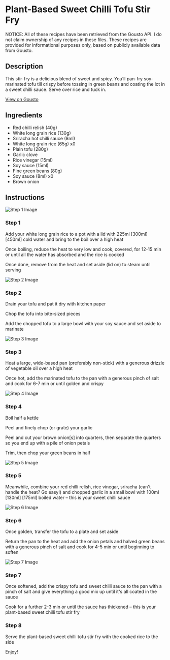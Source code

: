 # Plant-Based Sweet Chilli Tofu Stir Fry

NOTICE: All of these recipes have been retrieved from the Gousto API. I do not claim ownership of any recipes in these files. These recipes are provided for informational purposes only, based on publicly available data from Gousto.

## Description

This stir-fry is a delicious blend of sweet and spicy. You’ll pan-fry soy-marinated tofu till crispy before tossing in green beans and coating the lot in a sweet chilli sauce. Serve over rice and tuck in.

[View on Gousto](https://www.gousto.co.uk/recipes/cookbook/sweet-chilli-tofu-stir-fry)

## Ingredients

- Red chilli relish (40g)
- White long grain rice (130g)
- Sriracha hot chilli sauce (8ml)
- White long grain rice (65g) x0
- Plain tofu (280g)
- Garlic clove
- Rice vinegar (15ml)
- Soy sauce (15ml)
- Fine green beans (80g)
- Soy sauce (8ml) x0
- Brown onion

## Instructions

![Step 1 Image](https://production-media.gousto.co.uk/cms/recipe-step-image/step-1-1678377014254-x200.jpg)

### Step 1

Add your white long grain rice to a pot with a lid with 225ml <span class="text-purple">[300ml] </span><span class="text-danger">[450ml]</span> cold water and bring to the boil over a high heat

Once boiling, reduce the heat to very low and cook, covered, for 12-15 min or until all the water has absorbed and the rice is cooked

Once done, remove from the heat and set aside (lid on) to steam until serving

![Step 2 Image](https://production-media.gousto.co.uk/cms/recipe-step-image/step-2-1678377019864-x200.jpg)

### Step 2

Drain your tofu and pat it dry with kitchen paper

Chop the tofu into bite-sized pieces

Add the chopped tofu to a large bowl with your soy sauce and set aside to marinate

![Step 3 Image](https://production-media.gousto.co.uk/cms/recipe-step-image/step-3-1-1678377023350-x200.jpg)

### Step 3

Heat a large, wide-based pan (preferably non-stick) with a generous drizzle of vegetable oil over a high heat

Once hot, add the marinated tofu to the pan with a generous pinch of salt and cook for 6-7 min or until golden and crispy

![Step 4 Image](https://production-media.gousto.co.uk/cms/recipe-step-image/step-4-1678377030257-x200.jpg)

### Step 4

Boil half a kettle

Peel and finely chop (or grate) your garlic

Peel and cut your brown onion[s] into quarters, then separate the quarters so you end up with a pile of onion petals

Trim, then chop your green beans in half

![Step 5 Image](https://production-media.gousto.co.uk/cms/recipe-step-image/step-5-1678377037643-x200.jpg)

### Step 5

Meanwhile, combine your red chilli relish, rice vinegar, sriracha (can't handle the heat? Go easy!) and chopped garlic in a small bowl with 100ml <span class="text-purple">[130ml]</span> <span class="text-danger">[175ml]</span> boiled water – this is your sweet chilli sauce

![Step 6 Image](https://production-media.gousto.co.uk/cms/recipe-step-image/step-6-1678377040510-x200.jpg)

### Step 6

Once golden, transfer the tofu to a plate and set aside

Return the pan to the heat and add the onion petals and halved green beans with a generous pinch of salt and cook for 4-5 min or until beginning to soften

![Step 7 Image](https://production-media.gousto.co.uk/cms/recipe-step-image/step-7-1678377043687-x200.jpg)

### Step 7

Once softened, add the crispy tofu and sweet chilli sauce to the pan with a pinch of salt and give everything a good mix up until it's all coated in the sauce

Cook for a further 2-3 min or until the sauce has thickened – this is your plant-based sweet chilli tofu stir fry

### Step 8

Serve the plant-based sweet chilli tofu stir fry with the cooked rice to the side

Enjoy!

